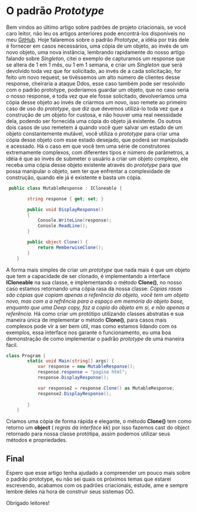 # O padrão _Prototype_

Bem vindos ao último artigo sobre padrões de projeto criacionais, se você caro leitor, não leu os artigos anteriores pode encontrá-los disponíveis no meu [GitHub](https://github.com/Dsouzavl?tab=repositories). Hoje falaremos sobre o padrão _Prototype_, a idéia por trás dele é fornecer em casos necessários, uma cópia de um objeto, ao invés de um novo objeto, uma nova instância, lembrando rapidamente do nosso artigo falando sobre _Singleton_, citei o exemplo de capturamos um response que se altera de 1 em 1 mês, ou 1 em 1 semana, e criar um _Singleton_ que será devolvido toda vez que for solicitado, ao invés de a cada solicitação, for feito um novo request, se tivéssemos um alto número de clientes desse response, cheiraria a ataque Ddos, esse caso também pode ser resolvido com o padrão prototype, poderíamos guardar um objeto, que no caso seria o nosso response, e toda vez que ele fosse solicitado, devolveríamos uma cópia desse objeto ao invés de criarmos um novo, isso remete ao primeiro caso de uso do _prototype_, que diz que devemos utilizá-lo toda vez que a construção de um objeto for custosa, e não houver uma real neessidade dela, podendo ser fornecida uma cópia do objeto já existente. Os outros dois casos de uso remetem á quando você quer salvar um estado de um objeto constantemente mutável, você utiliza o _prototype_ para criar uma cópia desse objeto com esse estado desejado, que poderá ser manipulado e acessado. Há o caso em que você tem uma série de construtores extremamente complexos, com diferentes tipos e número de parâmetros, a idéia é que ao invés de submeter o usuário a criar um objeto complexo, ele receba uma cópia desse objeto existente através do _prototype_ para que possa manipular o objeto, sem ter que enfrentar a complexidade de construção, quando ele já é existente e basta um cópia. 

```csharp
 public class MutableResponse : ICloneable {

        string response { get; set; }

        public void DisplayResponse() 
        {
            Console.WriteLine(response);
            Console.ReadLine();
        }

        public object Clone() {
            return MemberwiseClone();
        }
    }
``` 
A forma mais simples de criar um _prototype_ que nada mais é que um objeto que tem a capacidade de ser clonado, é implementando a interface **ICloneable** na sua classe, e implementando o método **Clone()**, no nosso caso estamos retornando uma cópia rasa da nossa classe: _Cópias rasas são cópias que copiam apenas a referência do objeto, você tem um objeto novo, mas com a a refrência para o espaço em memória do objeto base, enquanto que uma Deep copy, faz a copia do objeto em si, e não apenas a referência_. Há como criar um protótipo utilizando classes abstratas e sua maneira única de implementar o método **Clone()**, para casos mais complexos pode vir a ser bem útil, mas como estamos lidando com os exemplos, essa interface nos garante o funcionamento, eu uma boa demonstração de como implementar o padrão _prototype_ de uma maneira fácil. 

```csharp
class Program {
        static void Main(string[] args) {
            var response = new MutableResponse();
            response.response = "pagina html";
            response.DisplayResponse();

            var response2 = response.Clone() as MutableResponse;
            response2.DisplayResponse();
            
        }
    }
```
Criamos uma cópia de forma rápida e elegante, o método **Clone()** tem como retorno um **object** ( _regras da interface kk_) por isso fazemos cast do object retornado para nossa classe protótipa, assim podemos utilizar seus métodos e propriedades.


## Final

Espero que esse artigo tenha ajudado a compreender um pouco mais sobre o padrão prototype, eu não sei quais os próximos temas que estarei escrevendo, acabamos com os padrões criacionais, estude, ame e sempre lembre deles na hora de construir seus sistemas OO.

Obrigado leitores!
